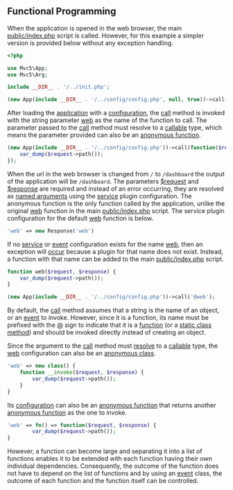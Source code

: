## Functional Programming
<p>When the application is opened in the web browser, the main <a href="https://github.com/mvc5/mvc5-application/blob/master/public/index.php">public/index.php</a> script is called. However, for this example a simpler version is provided below without any exception handling.</p>

```php
<?php

use Mvc5\App;
use Mvc5\Arg;

include __DIR__ . '/../init.php';

(new App(include __DIR__ . '/../config/config.php', null, true))->call(Arg::WEB);

```

<p>After loading the <a href="https://github.com/mvc5/mvc5/blob/master/src/App.php">application</a> with a <a href="https://github.com/mvc5/mvc5-application/blob/master/config/config.php">configuration</a>, the <a href="https://github.com/mvc5/mvc5/blob/master/src/Resolver/Service.php#L22">call</a> method is invoked with the string parameter <a href="https://github.com/mvc5/mvc5/blob/master/config/service.php#L79">web</a> as the name of the function to call. The parameter passed to the <a href="https://github.com/mvc5/mvc5/blob/master/src/Resolver/Service.php#L22">call</a> method must resolve to a <a href="http://php.net/manual/en/language.types.callable.php">callable</a> type, which means the parameter provided can also be an <a href="http://php.net/manual/en/functions.anonymous.php">anonymous function</a>.</p>


```php
(new App(include __DIR__ . '/../config/config.php'))->call(function($request, $response) {
    var_dump($request->path());
});
```
<p>When the url in the web browser is changed from <code>/</code> to <code>/dashboard</code> the output of the application will be <code>/dashboard</code>. The parameters <a href="https://github.com/mvc5/http-message/blob/master/config/service.php#L11">$request</a> and <a href="https://github.com/mvc5/http-message/blob/master/config/service.php#L13">$response</a> are required and instead of an error occurring, they are resolved as <a href="http://mvc5.github.io/overview/#named-arguments">named arguments</a> using the <a href="https://github.com/mvc5/mvc5/blob/master/config/service.php">service</a> plugin configuration. The anonymous function is the only function called by the application, unlike the original <a href="https://github.com/mvc5/mvc5/blob/master/config/service.php#L79">web</a> function in the main <a href="https://github.com/mvc5/mvc5-application/blob/master/public/index.php">public/index.php</a> script. The service plugin configuration for the default <a href="https://github.com/mvc5/mvc5/blob/master/config/service.php#L79">web</a> function is below.</p>

```php
'web' => new Response('web')
```

<p>If no <a href="https://github.com/mvc5/mvc5/blob/master/config/service.php">service</a> or <a href="https://github.com/mvc5/mvc5/blob/master/config/event.php">event</a> configuration exists for the name <a href="https://github.com/mvc5/mvc5/blob/master/src/Arg.php#L133">web</a>, then an exception will <a href="https://github.com/mvc5/mvc5/blob/master/src/Resolver/Service.php#L61">occur</a> because a plugin for that name does not exist. Instead, a function with that name can be added to the main <a href="https://github.com/mvc5/mvc5-application/blob/master/public/index.php">public/index.php</a> script.</p>

```php
function web($request, $response) {
    var_dump($request->path());
}

(new App(include __DIR__ . '/../config/config.php'))->call('@web');
```

<p>By default, the <a href="https://github.com/mvc5/mvc5/blob/master/src/Resolver/Service.php#L22">call</a> method assumes that a string is the name of an object, or an <a href="https://github.com/mvc5/mvc5/blob/master/src/Event/Event.php">event</a> to invoke. However, since it is a function, its name must be prefixed with the <a href="https://github.com/mvc5/mvc5/blob/master/src/Arg.php#L16">@</a> sign to indicate that it is a <a href="https://github.com/mvc5/mvc5/blob/master/src/Signal.php#L33">function</a> (or a <a href="https://github.com/mvc5/mvc5/blob/master/src/Signal.php#L29">static class method</a>) and should be invoked directly instead of creating an object.</p>

<p>Since the argument to the <a href="https://github.com/mvc5/mvc5/blob/master/src/Resolver/Service.php#L22">call</a> method must <a href="https://github.com/mvc5/mvc5/blob/master/src/Resolver/Resolver.php#L477">resolve</a> to a <a href="http://php.net/manual/en/language.types.callable.php">callable</a> type, the <a href="https://github.com/mvc5/mvc5/blob/master/config/service.php#L79">web</a> configuration can also be an <a href="http://php.net/manual/en/language.oop5.anonymous.php">anonymous class</a>.</p>

```php
'web' => new class() {
    function __invoke($request, $response) {
        var_dump($request->path());
    }
}
```

<p>Its <a href="https://github.com/mvc5/mvc5/blob/master/config/service.php#L79">configuration</a> can also be an <a href="http://php.net/manual/en/functions.anonymous.php">anonymous function</a> that returns another <a href="http://php.net/manual/en/functions.anonymous.php">anonymous function</a> as the one to invoke.</p>

```php
'web' => fn() => function($request, $response) {
        var_dump($request->path());
}
```

<p>However, a function can become large and separating it into a list of functions enables it to be extended with each function having their own individual dependencies. Consequently, the outcome of the function does not have to depend on the list of functions and by using an <a href="https://github.com/mvc5/mvc5/blob/master/src/Event/Event.php">event</a> class, the outcome of each function and the function itself can be controlled.</p>
